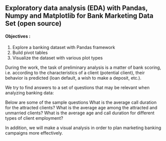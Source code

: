 ## Exploratory data analysis (EDA) with Pandas, Numpy and Matplotlib for Bank Marketing Data Set (open source)

#### Objectives :

1. Explore a banking dataset with Pandas framework
2. Build pivot tables
3. Visualize the dataset with various plot types

During the work, the task of preliminary analysis is a matter of bank scoring, i.e. according to the characteristics of a client (potential client), their behavior is predicted (loan default, a wish to make a deposit, etc.).

We try to find answers to a set of questions that may be relevant when analyzing banking data:

Below are some of the sample questions 
What is the average call duration for the attracted clients?
What is the average age among the attracted and unmarried clients?
What is the average age and call duration for different types of client employment?

In addition, we will make a visual analysis in order to plan marketing banking campaigns more effectively. 

